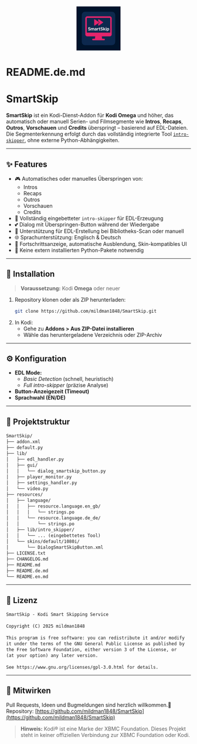 <p align="center">
  <img src="icon.png" alt="SmartSkip Icon" width="120" />
</p>

# README.de.md

# SmartSkip

**SmartSkip** ist ein Kodi-Dienst-Addon für **Kodi Omega** und höher, das automatisch oder manuell Serien- und Filmsegmente wie **Intros**, **Recaps**, **Outros**, **Vorschauen** und **Credits** überspringt – basierend auf EDL-Dateien. Die Segmenterkennung erfolgt durch das vollständig integrierte Tool [`intro-skipper`](https://github.com/intro-skipper/intro-skipper), ohne externe Python-Abhängigkeiten.

---

## ✨ Features

- 🎮 Automatisches oder manuelles Überspringen von:
  - Intros
  - Recaps
  - Outros
  - Vorschauen
  - Credits
- 🧠 Vollständig eingebetteter `intro-skipper` für EDL-Erzeugung
- 💕 Dialog mit Überspringen-Button während der Wiedergabe
- 📁 Unterstützung für EDL-Erstellung bei Bibliotheks-Scan oder manuell
- 🌐 Sprachunterstützung: Englisch & Deutsch
- 🎨 Fortschrittsanzeige, automatische Ausblendung, Skin-kompatibles UI
- 🧹 Keine extern installierten Python-Pakete notwendig

---

## 🔧 Installation

> **Voraussetzung:** Kodi **Omega** oder neuer

1. Repository klonen oder als ZIP herunterladen:
   ```bash
   git clone https://github.com/mildman1848/SmartSkip.git
   ```
2. In Kodi:
   - Gehe zu **Addons > Aus ZIP-Datei installieren**
   - Wähle das heruntergeladene Verzeichnis oder ZIP-Archiv

---

## ⚙️ Konfiguration

- **EDL Mode:**
  - *Basic Detection* (schnell, heuristisch)
  - *Full intro-skipper* (präzise Analyse)
- **Button-Anzeigezeit (Timeout)**
- **Sprachwahl (EN/DE)**

---

## 📁 Projektstruktur

```
SmartSkip/
├── addon.xml
├── default.py
├── lib/
│   ├── edl_handler.py
│   ├── gui/
│   │   └── dialog_smartskip_button.py
│   ├── player_monitor.py
│   ├── settings_handler.py
│   └── video.py
├── resources/
│   ├── language/
│   │   ├── resource.language.en_gb/
│   │   │   └── strings.po
│   │   └── resource.language.de_de/
│   │       └── strings.po
│   ├── lib/intro_skipper/
│   │   └── ... (eingebettetes Tool)
│   └── skins/default/1080i/
│       └── DialogSmartSkipButton.xml
├── LICENSE.txt
├── CHANGELOG.md
├── README.md
├── README.de.md
└── README.en.md
```

---

## 📜 Lizenz

```
SmartSkip - Kodi Smart Skipping Service

Copyright (C) 2025 mildman1848

This program is free software: you can redistribute it and/or modify
it under the terms of the GNU General Public License as published by
the Free Software Foundation, either version 3 of the License, or
(at your option) any later version.

See https://www.gnu.org/licenses/gpl-3.0.html for details.
```

---

## 🤝 Mitwirken

Pull Requests, Ideen und Bugmeldungen sind herzlich willkommen.📁 Repository: [https://github.com/mildman1848/SmartSkip](https://github.com/mildman1848/SmartSkip)

> **Hinweis:** Kodi® ist eine Marke der XBMC Foundation. Dieses Projekt steht in keiner offiziellen Verbindung zur XBMC Foundation oder Kodi.